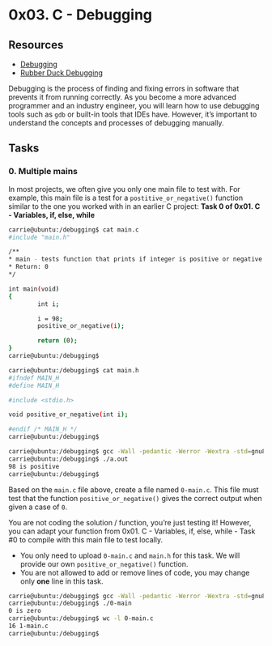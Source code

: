 # 0x03. C - Debugging

## Resources

- [Debugging](https://en.wikipedia.org/wiki/Debugging)
- [Rubber Duck Debugging](https://www.thoughtfulcode.com/rubber-duck-debugging-psychology/)

Debugging is the process of finding and fixing errors in software that prevents it from running correctly. As you become a more advanced programmer and an industry engineer, you will learn how to use debugging tools such as `gdb` or built-in tools that IDEs have. However, it’s important to understand the concepts and processes of debugging manually.

## Tasks

### 0. Multiple mains

In most projects, we often give you only one main file to test with. For example, this main file is a test for a `postitive_or_negative()` function similar to the one you worked with in an earlier C project: **Task 0 of 0x01. C - Variables, if, else, while**

```sh
carrie@ubuntu:/debugging$ cat main.c
#include "main.h"

/**
* main - tests function that prints if integer is positive or negative
* Return: 0
*/

int main(void)
{
        int i;

        i = 98;
        positive_or_negative(i);

        return (0);
}
carrie@ubuntu:/debugging$
```

```sh
carrie@ubuntu:/debugging$ cat main.h
#ifndef MAIN_H
#define MAIN_H

#include <stdio.h>

void positive_or_negative(int i);

#endif /* MAIN_H */
carrie@ubuntu:/debugging$ 
```
```sh
carrie@ubuntu:/debugging$ gcc -Wall -pedantic -Werror -Wextra -std=gnu89 positive_or_negative.c main.c
carrie@ubuntu:/debugging$ ./a.out
98 is positive
carrie@ubuntu:/debugging$
```

Based on the `main.c` file above, create a file named `0-main.c`. This file must test that the function `positive_or_negative()` gives the correct output when given a case of `0`.

You are not coding the solution / function, you’re just testing it! However, you can adapt your function from 0x01. C - Variables, if, else, while - Task #0 to compile with this main file to test locally.

- You only need to upload `0-main.c` and `main.h` for this task. We will provide our own `positive_or_negative()` function.
- You are not allowed to add or remove lines of code, you may change only **one** line in this task.

```sh
carrie@ubuntu:/debugging$ gcc -Wall -pedantic -Werror -Wextra -std=gnu89 positive_or_negative.c 0-main.c -o 0-main
carrie@ubuntu:/debugging$ ./0-main
0 is zero
carrie@ubuntu:/debugging$ wc -l 0-main.c
16 1-main.c
carrie@ubuntu:/debugging$
```
